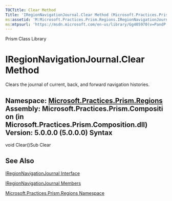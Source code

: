 ```yaml
---
TOCTitle: Clear Method
Title: 'IRegionNavigationJournal.Clear Method (Microsoft.Practices.Prism.Regions)'
ms:assetid: 'M:Microsoft.Practices.Prism.Regions.IRegionNavigationJournal.Clear'
ms:mtpsurl: 'https://msdn.microsoft.com/en-us/library/Gg405970(v=PandP.50)'
---
```


Prism Class Library

IRegionNavigationJournal.Clear Method
=========================================

Clears the journal of current, back, and forward navigation histories.

**Namespace:** [Microsoft.Practices.Prism.Regions](https://msdn.microsoft.com/n:microsoft.practices.prism.regions)
**Assembly:** Microsoft.Practices.Prism.Composition (in Microsoft.Practices.Prism.Composition.dll) Version: 5.0.0.0 (5.0.0.0)
Syntax
------

<span id="syntaxToggle"></span>void Clear()Sub Clear

See Also
--------

<span id="seeAlsoToggle"></span>
[IRegionNavigationJournal Interface](https://msdn.microsoft.com/t:microsoft.practices.prism.regions.iregionnavigationjournal)

[IRegionNavigationJournal Members](https://msdn.microsoft.com/allmembers.t:microsoft.practices.prism.regions.iregionnavigationjournal)

[Microsoft.Practices.Prism.Regions Namespace](https://msdn.microsoft.com/n:microsoft.practices.prism.regions)

